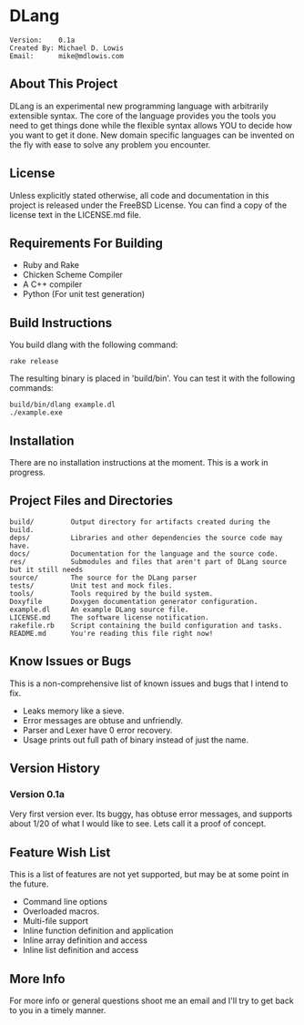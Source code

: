 DLang
==============================================
	
	Version:    0.1a
	Created By: Michael D. Lowis
	Email:      mike@mdlowis.com

About This Project
----------------------------------------------

DLang is an experimental new programming language with arbitrarily extensible 
syntax. The core of the language provides you the tools you need to get things 
done while the flexible syntax allows YOU to decide how you want to get it done.
New domain specific languages can be invented on the fly with ease to solve any 
problem you encounter.

License
----------------------------------------------

Unless explicitly stated otherwise, all code and documentation in this project 
is released under the FreeBSD License. You can find a copy of the license text 
in the LICENSE.md file.

Requirements For Building
----------------------------------------------

* Ruby and Rake
* Chicken Scheme Compiler
* A C++ compiler
* Python (For unit test generation)

Build Instructions
----------------------------------------------

You build dlang with the following command:

	rake release

The resulting binary is placed in 'build/bin'. You can test it with the 
following commands:

	build/bin/dlang example.dl
	./example.exe

Installation
----------------------------------------------

There are no installation instructions at the moment. This is a work in 
progress.

Project Files and Directories
----------------------------------------------

	build/         Output directory for artifacts created during the build.
	deps/          Libraries and other dependencies the source code may have.
	docs/          Documentation for the language and the source code.
	res/           Submodules and files that aren't part of DLang source but it still needs
	source/        The source for the DLang parser
	tests/         Unit test and mock files.
	tools/         Tools required by the build system.
	Doxyfile       Doxygen documentation generator configuration.
	example.dl     An example DLang source file.
	LICENSE.md     The software license notification.
	rakefile.rb    Script containing the build configuration and tasks.
	README.md      You're reading this file right now!

Know Issues or Bugs
----------------------------------------------

This is a non-comprehensive list of known issues and bugs that I intend to fix.

* Leaks memory like a sieve.
* Error messages are obtuse and unfriendly.
* Parser and Lexer have 0 error recovery.
* Usage prints out full path of binary instead of just the name.

Version History
----------------------------------------------

### Version 0.1a

Very first version ever. Its buggy, has obtuse error messages, and supports 
about 1/20 of what I would like to see. Lets call it a proof of concept.


Feature Wish List
----------------------------------------------

This is a list of features are not yet supported, but may be at some point in 
the future.

* Command line options
* Overloaded macros.
* Multi-file support
* Inline function definition and application
* Inline array definition and access
* Inline list definition and access

More Info
----------------------------------------------

For more info or general questions shoot me an email and I'll try to get back 
to you in a timely manner.


